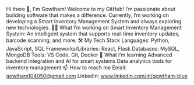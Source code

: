 Hi there 👋, I'm Gowtham!
Welcome to my GitHub! I’m passionate about building software that makes a difference. Currently, I’m working on developing a Smart Inventory Management System and always exploring new technologies.
👨‍💻 What I’m working on
Smart Inventory Management System: An intelligent system that supports real-time inventory updates, barcode scanning, and more.
🛠 My Tech Stack
Languages: Python, JavaScript, SQL
Frameworks/Libraries: React, Flask
Databases: MySQL, MongoDB
Tools: VS Code, Git, Docker
🌱 What I’m learning
Advanced backend integration and AI for smart systems
Data analytics tools for inventory management
📫 How to reach me
Email: gowtham104050@gmail.com
LinkedIn: www.linkedin.com/in/gowtham-blue

